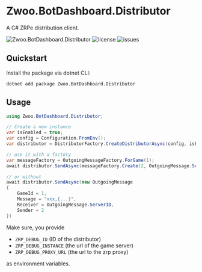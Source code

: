 # Zwoo.BotDashboard.Distributor

A C# ZRPe distribution client.

![Zwoo.BotDashboard.Distributor](https://img.shields.io/nuget/v/Zwoo.BotDashboard.Distributor?style=for-the-badge&label=Zwoo.BotDashboard.Distributor)
![license](https://img.shields.io/github/license/zwoo-hq/theme-docs?style=for-the-badge)
![issues](https://img.shields.io/github/issues/zwoo-hq/theme-docs?style=for-the-badge)

## Quickstart

Install the package via dotnet CLI:

`dotnet add package Zwoo.BotDashboard.Distributor`

## Usage

```cs
using Zwoo.BotDashboard.Distributor;

// Create a new instance
var isEnabled = true;
var config = Configuration.FromEnv();
var distributor = DistributorFactory.CreateDistributorAsync(config, isEnabled);

// use it with a factory
var messageFactory = OutgoingMessageFactory.ForGame(1);
await distributor.SendAsync(messageFactory.Create(2, OutgoingMessage.ServerID, "xxx,{...}"))

// or without
await distributor.SendAsync(new OutgoingMessage 
{
    GameId = 1,
    Message = "xxx,{...}",
    Receiver = OutgoingMessage.ServerID,
    Sender = 2
})
```

Make sure, you provide

- `ZRP_DEBUG_ID` (ID of the distributor)
- `ZRP_DEBUG_INSTANCE` (the url of the game server)
- `ZRP_DEBUG_PROXY_URL` (the url to the zrp proxy)

as environment variables.